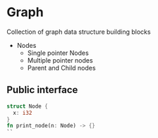 # Graph
Collection of graph data structure building blocks
- Nodes
  - Single pointer Nodes
  - Multiple pointer nodes
  - Parent and Child nodes


## Public interface
```rust
struct Node {
  x: i32
}
fn print_node(n: Node) -> {}
``


